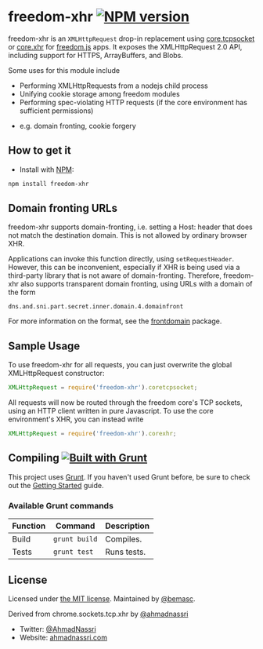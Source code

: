 # freedom-xhr [![NPM version][npm-image]][npm-url]

freedom-xhr is an `XMLHttpRequest` drop-in replacement using
[core.tcpsocket](https://github.com/freedomjs/freedom/blob/master/interface/core.tcpsocket.json)
or [core.xhr](https://github.com/freedomjs/freedom/blob/master/interface/core.xhr.json)
for [freedom.js](http://www.freedomjs.org/) apps.  It exposes the XMLHttpRequest
2.0 API, including support for HTTPS, ArrayBuffers, and Blobs.

Some uses for this module include
- Performing XMLHttpRequests from a nodejs child process
- Unifying cookie storage among freedom modules
- Performing spec-violating HTTP requests (if the core environment has
sufficient permissions)
 * e.g. domain fronting, cookie forgery

## How to get it

- Install with [NPM](http://npmjs.org):
```bash
npm install freedom-xhr
```

## Domain fronting URLs

freedom-xhr supports domain-fronting, i.e. setting a Host: header that does not
match the destination domain.  This is not allowed by ordinary browser XHR.

Applications can invoke this function directly, using `setRequestHeader`.
However, this can be inconvenient, especially if XHR is being used via a
third-party library that is not aware of domain-fronting.  Therefore,
freedom-xhr also supports transparent domain fronting, using URLs with a domain
of the form
```
dns.and.sni.part.secret.inner.domain.4.domainfront
```
For more information on the format, see the [frontdomain](https://github.com/uproxy/frontdomain)
package.

## Sample Usage

To use freedom-xhr for all requests, you can just overwrite the global
XMLHttpRequest constructor:
```javascript
XMLHttpRequest = require('freedom-xhr').coretcpsocket;
```
All requests will now be routed through the freedom core's TCP sockets, using an
HTTP client written in pure Javascript.  To use the core environment's XHR, you
can instead write
```javascript
XMLHttpRequest = require('freedom-xhr').corexhr;
```

## Compiling [![Built with Grunt](https://cdn.gruntjs.com/builtwith.png)](http://gruntjs.com/)

This project uses [Grunt](http://gruntjs.com/). If you haven't used Grunt before, be sure to check out the [Getting Started](http://gruntjs.com/getting-started) guide.

### Available Grunt commands

| Function  | Command       | Description                                   |
| --------- | ------------- | --------------------------------------------- |
| Build     | `grunt build` | Compiles.                                     |
| Tests     | `grunt test`  | Runs tests.                                   |


## License

Licensed under [the MIT license](LICENSE).  Maintained by [@bemasc](https://github.com/bemasc).

Derived from chrome.sockets.tcp.xhr by [@ahmadnassri](https://github.com/ahmadnassri)
- Twitter: [@AhmadNassri](http://twitter.com/ahmadnassri)
- Website: [ahmadnassri.com](http://ahmadnassri.com)

[npm-url]: http://badge.fury.io/js/freedom-xhr
[npm-image]: https://badge.fury.io/js/freedom-xhr.png
